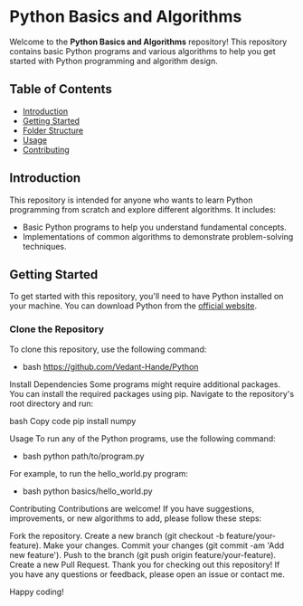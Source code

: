 # Python Basics and Algorithms

Welcome to the **Python Basics and Algorithms** repository! This repository contains basic Python programs and various algorithms to help you get started with Python programming and algorithm design.

## Table of Contents

- [Introduction](#introduction)
- [Getting Started](#getting-started)
- [Folder Structure](#folder-structure)
- [Usage](#usage)
- [Contributing](#contributing)

## Introduction

This repository is intended for anyone who wants to learn Python programming from scratch and explore different algorithms. It includes:
- Basic Python programs to help you understand fundamental concepts.
- Implementations of common algorithms to demonstrate problem-solving techniques.

## Getting Started

To get started with this repository, you'll need to have Python installed on your machine. You can download Python from the [official website](https://www.python.org/downloads/).

### Clone the Repository

To clone this repository, use the following command:

- bash
https://github.com/Vedant-Hande/Python

Install Dependencies
Some programs might require additional packages. You can install the required packages using pip. Navigate to the repository's root directory and run:

bash
Copy code
pip install numpy

Usage
To run any of the Python programs, use the following command:

- bash 
python path/to/program.py

For example, to run the hello_world.py program:

 - bash
python basics/hello_world.py

Contributing
Contributions are welcome! If you have suggestions, improvements, or new algorithms to add, please follow these steps:

Fork the repository.
Create a new branch (git checkout -b feature/your-feature).
Make your changes.
Commit your changes (git commit -am 'Add new feature').
Push to the branch (git push origin feature/your-feature).
Create a new Pull Request.
Thank you for checking out this repository! If you have any questions or feedback, please open an issue or contact me.

Happy coding!

